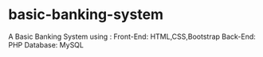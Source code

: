 # basic-banking-system
A Basic Banking System using :
Front-End: HTML,CSS,Bootstrap
Back-End: PHP
Database: MySQL
